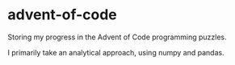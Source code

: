 # advent-of-code

Storing my progress in the Advent of Code programming puzzles.

I primarily take an analytical approach, using numpy and pandas.
